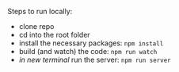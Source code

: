 Steps to run locally:

- clone repo
- cd into the root folder
- install the necessary packages: `npm install`
- build (and watch) the code: `npm run watch`
- *in new terminal* run the server: `npm run server`